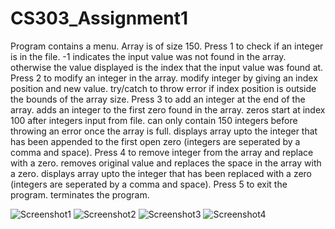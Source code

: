 # CS303_Assignment1
Program contains a menu.
Array is of size 150.
Press 1 to check if an integer is in the file.
  -1 indicates the input value was not found in the array.
  otherwise the value displayed is the index that the input value was found at.
Press 2 to modify an integer in the array.
  modify integer by giving an index position and new value.
  try/catch to throw error if index position is outside the bounds of the array size.
Press 3 to add an integer at the end of the array.
  adds an integer to the first zero found in the array. zeros start at index 100 after integers input from file.
  can only contain 150 integers before throwing an error once the array is full.
  displays array upto the integer that has been appended to the first open zero (integers are seperated by a comma and space).
Press 4 to remove integer from the array and replace with a zero.
  removes original value and replaces the space in the array with a zero.
  displays array upto the integer that has been replaced with a zero (integers are seperated by a comma and space).
Press 5 to exit the program.
  terminates the program.
  
  
  
![Screenshot1](https://github.com/samanthagonzales14/CS303_Assignment1/assets/113536271/cac23ef5-b2b3-41c4-88b6-490ba9ecd08a)
![Screenshot2](https://github.com/samanthagonzales14/CS303_Assignment1/assets/113536271/36301039-3752-42d5-8515-944cf9cb4b45)
![Screenshot3](https://github.com/samanthagonzales14/CS303_Assignment1/assets/113536271/cab68f55-2cab-4a0c-9770-f3408a96d698)
![Screenshot4](https://github.com/samanthagonzales14/CS303_Assignment1/assets/113536271/048144fd-8e1a-474c-8b25-763275001527)
